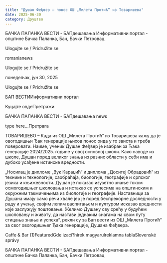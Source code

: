 ```yaml
---
title: "Душан Феђвер – понос ОШ „Милета Протић“ из Товаришева"
date: 2025-06-30
category: Друштво
---
```


БАЧКА ПАЛАНКА ВЕСТИ - БАПдешавања Информативни портал - општине Бачка Паланка, Бач, Бачки Петровац

Ulogujte se / Pridružite se

romanianews

Ulogujte se / Pridružite se

понедељак, јун 30, 2025

Ulogujte se / Pridružite se

БАП ВЕСТИИнформативни портал

Куцајте овдеПретражи

БАЧКА ПАЛАНКА ВЕСТИ - БАПдешавања news

type here...Претрага

ТОВАРИШЕВО – Када из ОШ „Милета Протић“ из Товаришева кажу да је овогодишњи Ђак генерације њихов понос онда у то заиста и треба поверовати. Наиме, ученик Душан Феђвер је изабран за Ђака генерације 2024/2025. године у овој основној школи. Како наводе из школе, Душан поред великог знања из разних области у себи има и дубоко усађене истинске вредности.

„Носилац је дипломе „Вук Караџић“ и диплома „Доситеј Обрадовић“ из технике и технологије, саобраћаја, биологије, географије и српског језика и књижевности. Душан је показао изузетно знање током осмогодишњег школовања и истакао се успесима на општинским и окружним такмичењима из биологије и географије. Наставници за Душана имају само речи хвале јер је поред беспрекорне доследности у раду и учењу, својим лепим васпитањем и културом исказао вредности које заслужују поштовање. Желимо Душану сву срећу у будућем школовању и животу, да настави једнаким снагама на свом путу стицања знања и успеха“, рекли су за Бап вести из ОШ „Милета Протић“ за свог овогодишњег Ђака генерације, Душана Феђвера.

Caffe & Bar (1)FeaturedGde izaći?hírek magyarulreklamna tablaSlovenské správy

БАЧКА ПАЛАНКА ВЕСТИ - БАПдешавања Информативни портал - општине Бачка Паланка, Бач, Бачки Петровац
